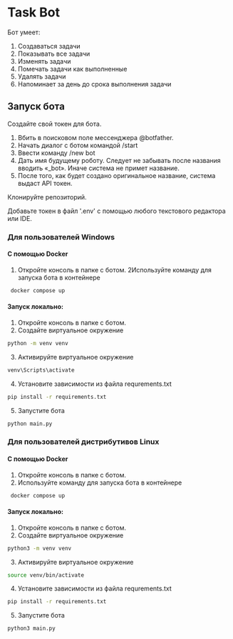 # Task Bot

Бот умеет:

1. Создаваться задачи
2. Показывать все задачи
3. Изменять задачи
4. Помечать задачи как выполненные
5. Удалять задачи
6. Напоминает за день до срока выполнения задачи

## Запуск бота

Создайте свой токен для бота.

1. Вбить в поисковом поле мессенджера @botfather.
2. Начать диалог с ботом командой /start
3. Ввести команду /new bot
4. Дать имя будущему роботу. Следует не забывать после названия вводить «_bot». Иначе система не примет название.
5. После того, как будет создано оригинальное название, система выдаст API токен.

Клонируйте репозиторий.

Добавьте токен в файл '.env' с помощью любого текстового редактора или IDE.

### Для пользователей Windows

#### С помощью Docker

1. Откройте консоль в папке с ботом.
   2Используйте команду для запуска бота в контейнере

```bash
 docker compose up
 ```

#### Запуск локально:

1. Откройте консоль в папке с ботом.
2. Создайте виртуальное окружение

```bash
python -m venv venv
 ```

3. Активируйте виртуальное окружение

```bash
venv\Scripts\activate
 ```

4. Установите зависимости из файла requrements.txt

```bash
pip install -r requirements.txt
 ```

5. Запустите бота

```bash
python main.py
 ```

### Для пользователей дистрибутивов Linux

#### С помощью Docker

1. Откройте консоль в папке с ботом.
2. Используйте команду для запуска бота в контейнере

```bash
 docker compose up
 ```

#### Запуск локально:

1. Откройте консоль в папке с ботом.
2. Создайте виртуальное окружение

```bash
python3 -m venv venv
 ```

3. Активируйте виртуальное окружение

```bash
source venv/bin/activate
 ```

4. Установите зависимости из файла requrements.txt

```bash
pip install -r requirements.txt
 ```

5. Запустите бота

```bash
python3 main.py
 ```